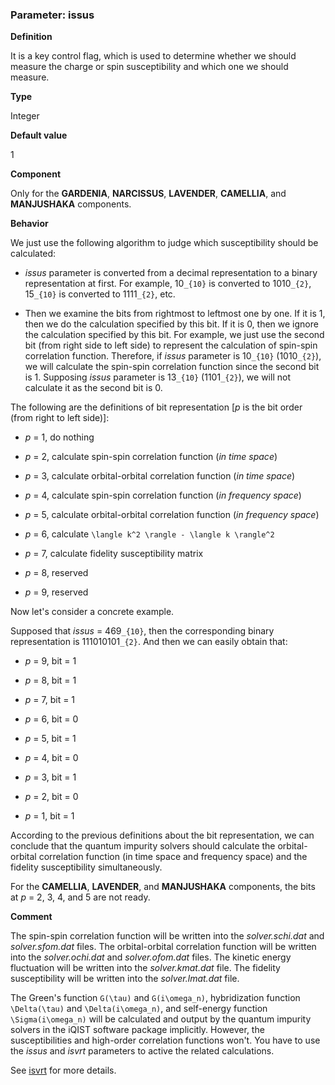### Parameter: issus

**Definition**

It is a key control flag, which is used to determine whether we should measure the charge or spin susceptibility and which one we should measure.

**Type**

Integer

**Default value**

1

**Component**

Only for the **GARDENIA**, **NARCISSUS**, **LAVENDER**, **CAMELLIA**, and **MANJUSHAKA** components.

**Behavior**

We just use the following algorithm to judge which susceptibility should be calculated:

* *issus* parameter is converted from a decimal representation to a binary representation at first. For example, 10``_{10}`` is converted to 1010``_{2}``, 15``_{10}`` is converted to 1111``_{2}``, etc.

* Then we examine the bits from rightmost to leftmost one by one. If it is 1, then we do the calculation specified by this bit. If it is 0, then we ignore the calculation specified by this bit. For example, we just use the second bit (from right side to left side) to represent the calculation of spin-spin correlation function. Therefore, if *issus* parameter is 10``_{10}`` (1010``_{2}``), we will calculate the spin-spin correlation function since the second bit is 1. Supposing *issus* parameter is 13``_{10}`` (1101``_{2}``), we will not calculate it as the second bit is 0.

The following are the definitions of bit representation [*p* is the bit order (from right to left side)]:

* *p* = 1, do nothing

* *p* = 2, calculate spin-spin correlation function (*in time space*)

* *p* = 3, calculate orbital-orbital correlation function (*in time space*)

* *p* = 4, calculate spin-spin correlation function (*in frequency space*)

* *p* = 5, calculate orbital-orbital correlation function (*in frequency space*)

* *p* = 6, calculate ``\langle k^2 \rangle - \langle k \rangle^2``

* *p* = 7, calculate fidelity susceptibility matrix

* *p* = 8, reserved

* *p* = 9, reserved

Now let's consider a concrete example.

Supposed that *issus* =  469``_{10}``, then the corresponding binary representation is 111010101``_{2}``. And then we can easily obtain that:

* *p* = 9, bit = 1

* *p* = 8, bit = 1

* *p* = 7, bit = 1

* *p* = 6, bit = 0

* *p* = 5, bit = 1

* *p* = 4, bit = 0

* *p* = 3, bit = 1

* *p* = 2, bit = 0

* *p* = 1, bit = 1

According to the previous definitions about the bit representation, we can conclude that the quantum impurity solvers should calculate the orbital-orbital correlation function (in time space and frequency space) and the fidelity susceptibility simultaneously.

For the **CAMELLIA**, **LAVENDER**, and **MANJUSHAKA** components, the bits at *p* = 2, 3, 4, and 5 are not ready.

**Comment**

The spin-spin correlation function will be written into the *solver.schi.dat* and *solver.sfom.dat* files. The orbital-orbital correlation function will be written into the *solver.ochi.dat* and *solver.ofom.dat* files. The kinetic energy fluctuation will be written into the *solver.kmat.dat* file. The fidelity susceptibility will be written into the *solver.lmat.dat* file.

The Green's function ``G(\tau)`` and ``G(i\omega_n)``, hybridization function ``\Delta(\tau)`` and ``\Delta(i\omega_n)``, and self-energy function ``\Sigma(i\omega_n)`` will be calculated and output by the quantum impurity solvers in the iQIST software package implicitly. However, the susceptibilities and high-order correlation functions won't. You have to use the *issus* and *isvrt* parameters to active the related calculations.

See [isvrt](p_isvrt.md) for more details.